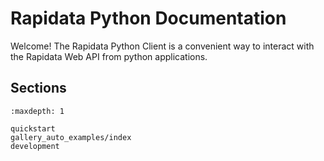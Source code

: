 
# Rapidata Python Documentation

Welcome! The Rapidata Python Client is a convenient way to interact with the Rapidata Web API from python applications.

## Sections

```{toctree}
:maxdepth: 1

quickstart
gallery_auto_examples/index
development

```